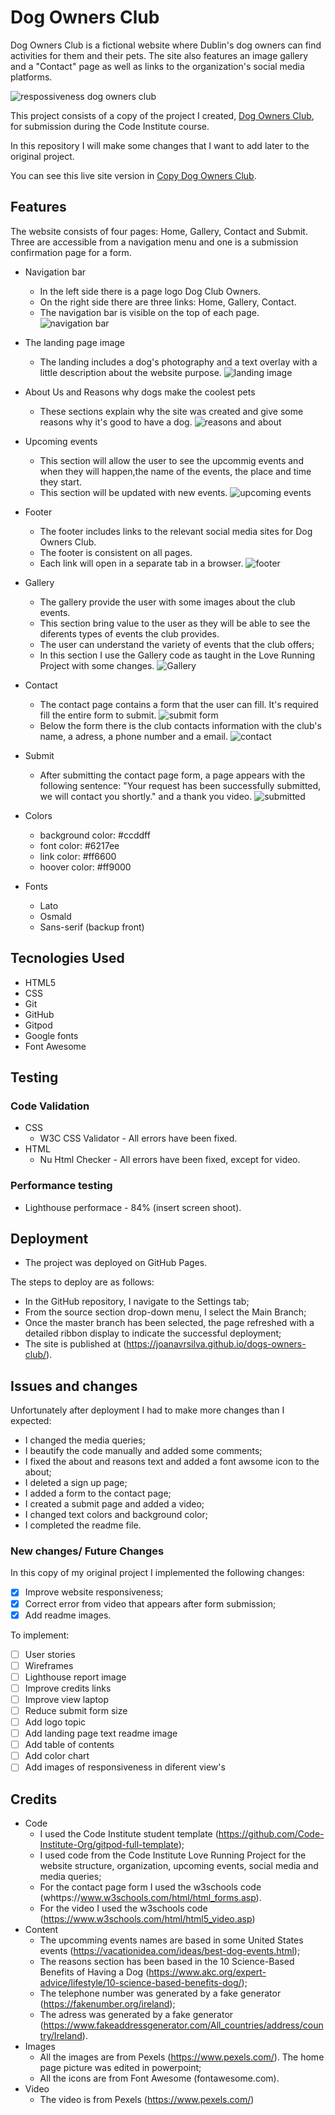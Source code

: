 # Dog Owners Club 
Dog Owners Club is a fictional website where Dublin's dog owners can find activities for them and their pets.
The site also features an image gallery and a "Contact" page as well as links to the organization's social media platforms.

![respossiveness dog owners club](https://user-images.githubusercontent.com/83631970/158605251-4530cc60-4726-4dc5-8332-ff2b4d07fc0b.png)

This project consists of a copy of the project I created, [Dog Owners Club](https://joanavrsilva.github.io/dog-owners-club/), for submission during the Code Institute course.

In this repository I will make some changes that I want to add later to the original project.

You can see this live site version in [Copy Dog Owners Club](https://joanavrsilva.github.io/copy-dog-owners-club/).


## Features
The website consists of four pages: Home, Gallery, Contact and Submit. Three are accessible from a navigation menu and one is a submission confirmation page for a form.

* Navigation bar
    * In the left side there is a page logo Dog Club Owners. 
    * On the right side there are three links: Home, Gallery, Contact.
    * The navigation bar is visible on the top of each page.
    ![navigation bar](https://user-images.githubusercontent.com/83631970/158605805-23f3e498-6537-446c-aa81-adc52f61a85d.png)

* The landing page image
    * The landing includes a dog's photography and a text overlay with a little description about the website purpose.
    ![landing image](https://user-images.githubusercontent.com/83631970/158606352-0ce03df7-6d6d-4070-a98d-a7493a2e7352.png)

* About Us and Reasons why dogs make the coolest pets
    * These sections explain why the site was created and give some reasons why it's good to have a dog.
    ![reasons and about](https://user-images.githubusercontent.com/83631970/158608379-72a564e8-b658-446d-9ba0-1b02c750b7b2.png)

* Upcoming events
    * This section will allow the user to see the upcommig events and when they will happen,the name of the events, the place and time they start.
    * This section will be updated with new events.
    ![upcoming events](https://user-images.githubusercontent.com/83631970/158607871-03a29b44-11e8-4f34-bfd9-ef0adb37e511.png)
 
* Footer
    * The footer includes links to the relevant social media sites for Dog Owners Club.
    * The footer is consistent on all pages.
    * Each link will open in a separate tab in a browser.
    ![footer](https://user-images.githubusercontent.com/83631970/158607960-cd6f5b71-72c3-47b5-a17e-147dc0287418.png)

* Gallery
    * The gallery provide the user with some images about the club events.
    * This section bring value to the user as they will be able to see the diferents types of events the club provides.
    * The user can understand the variety of events that the club offers;
    * In this section I use the Gallery code as taught in the Love Running Project with some changes.
    ![Gallery](https://user-images.githubusercontent.com/83631970/158610173-12407b2d-e583-46b8-a0be-5c1226892b70.png)

* Contact
    * The contact page contains a form that the user can fill. It's required fill the entire form to submit. 
    ![submit form](https://user-images.githubusercontent.com/83631970/158610260-e310627c-cf1a-4b66-9a42-c60f6b25f312.png)
    * Below the form there is the club contacts information with the club's name, a adress, a phone number and a email.
    ![contact](https://user-images.githubusercontent.com/83631970/158609511-3ceaf42c-4797-4724-97b2-5426f980882b.png)

* Submit
    * After submitting the contact page form, a page appears with the following sentence: "Your request has been successfully submitted, we will contact you shortly." and a thank you video.
    ![submitted](https://user-images.githubusercontent.com/83631970/158611685-40df07f5-7e0e-4dbf-9b35-a43a0fe96761.png)

* Colors
    * background color: #ccddff
    * font color: #6217ee
    * link color: #ff6600
    * hoover color: #ff9000

* Fonts
    * Lato
    * Osmald
    * Sans-serif (backup front)

## Tecnologies Used
* HTML5 
* CSS
* Git
* GitHub
* Gitpod
* Google fonts
* Font Awesome 

## Testing
### Code Validation
* CSS
    * W3C CSS Validator - All errors have been fixed.
* HTML
    * Nu Html Checker - All errors have been fixed, except for video.

### Performance testing
* Lighthouse performace - 84% (insert screen shoot).

## Deployment
* The project was deployed on GitHub Pages.

The steps to deploy are as follows:
* In the GitHub repository, I navigate to the Settings tab;
* From the source section drop-down menu, I select the Main Branch;
* Once the master branch has been selected, the page refreshed with a detailed ribbon display to indicate the successful deployment;
* The site is published at (https://joanavrsilva.github.io/dogs-owners-club/).

## Issues and changes
Unfortunately after deployment I had to make more changes than I expected:
* I changed the media queries;
* I beautify the code manually and added some comments;
* I fixed the about and reasons text and added a font awsome icon to the about;
* I deleted a sign up page;
* I added a form to the contact page;
* I created a submit page and added a video;
* I changed text colors and background color;
* I completed the readme file.

### New changes/ Future Changes
In this copy of my original project I implemented the following changes:
- [x] Improve website responsiveness;
- [x] Correct error from video that appears after form submission;
- [x] Add readme images. 

To implement:
- [ ] User stories
- [ ] Wireframes
- [ ] Lighthouse report image
- [ ] Improve credits links
- [ ] Improve view laptop
- [ ] Reduce submit form size
- [ ] Add logo topic
- [ ] Add landing page text readme image
- [ ] Add table of contents 
- [ ] Add color chart
- [ ] Add images of responsiveness in diferent view's

## Credits
* Code
    * I used the Code Institute student template (https://github.com/Code-Institute-Org/gitpod-full-template);
    * I used code from the Code Institute Love Running Project for the website structure, organization, upcoming events, social media and media queries;
    * For the contact page form I used the w3schools code (whttps://www.w3schools.com/html/html_forms.asp).
    * For the video I used the w3schools code (https://www.w3schools.com/html/html5_video.asp)
* Content
    * The upcomming events names are based in some United States events (https://vacationidea.com/ideas/best-dog-events.html);
    * The reasons section has been based in the 10 Science-Based Benefits of Having a Dog (https://www.akc.org/expert-advice/lifestyle/10-science-based-benefits-dog/);
    * The telephone number was generated by a fake generator (https://fakenumber.org/ireland);
    * The adress  was generated by a fake generator (https://www.fakeaddressgenerator.com/All_countries/address/country/Ireland).
* Images
    * All the images are from Pexels (https://www.pexels.com/). The home page picture was edited in powerpoint;
    * All the icons are from Font Awesome (fontawesome.com).
* Video
    * The video is from Pexels (https://www.pexels.com/)
